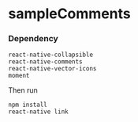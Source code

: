 # sampleComments

### Dependency
```
react-native-collapsible
react-native-comments
react-native-vector-icons
moment
```

Then run
```
npm install
react-native link
```
